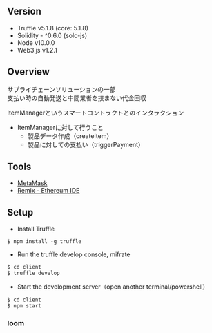 ## Version
- Truffle v5.1.8 (core: 5.1.8)
- Solidity - ^0.6.0 (solc-js)
- Node v10.0.0
- Web3.js v1.2.1

## Overview
サプライチェーンソリューションの一部   
支払い時の自動発送と中間業者を挟まない代金回収  

ItemManagerというスマートコントラクトとのインタラクション  
- ItemManagerに対して行うこと  
  - 製品データ作成（createItem）
  - 製品に対しての支払い（triggerPayment）

## Tools
- [MetaMask](https://chrome.google.com/webstore/detail/metamask/nkbihfbeogaeaoehlefnkodbefgpgknn?hl=en)
- [Remix - Ethereum IDE](https://remix.ethereum.org/)


## Setup
- Install Truffle
```
$ npm install -g truffle
```

- Run the truffle develop console, mifrate
```
$ cd client
$ truffle develop
```

- Start the development server（open another terminal/powershell）
```
$ cd client
$ npm start
```

### loom
